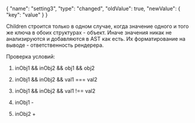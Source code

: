 {
  "name": "setting3",
  "type": "changed",
  "oldValue": true,
  "newValue": {
    "key": "value"
  }
}

Children строится только в одном случае, когда значение одного и того же ключа в обоих структурах - объект. Иначе значения никак не анализируются и добавляются в AST как есть. Их форматирование на выводе - ответственность рендерера.


Проверка условий:

1. inObj1 && inObj2 && obj1 && obj2
2. inObj1 && inObj2 && val1 === val2
3. inObj1 && inObj2 && val1 !== val2

4. inObj1 -
5. inObj2 +